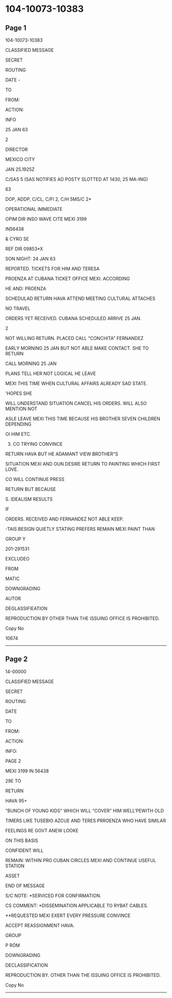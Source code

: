 # 104-10073-10383

## Page 1

104-10073-10383

CLASSIFIED MESSAGE

SECRET

ROUTING

DATE -

TO

FROM:

ACTION:

INFO

25 JAN 63

2

DIRECTOR

MEXICO CITY

JAN 25.1925Z

C/SAS 5 (SAS NOTIFIES AD POSTY SLOTTED AT 1430, 25 MA-ING)

63

DOP, ADDP, C/CL, C/FI 2, C/H 5MS/C 2*

OPERATIONAL IMMEDIATE

OPIM DIR INSO WAVE CITE MEXI 3199

IN56438

& CYRO SE

REF DIR 09853*X

SON NIGHT: 24 JAN 63

REPORTED. TICKETS FOR HIM AND TERESA

PROENZA AT CUBANA TICKET OFFICE MEXI. ACCORDING

HE AND: PROENZA

SCHEDULAD RETURN HAVA ATTEND MEETING CULTURAL ATTACHES

NO TRAVEL

ORDERS YET RECEIVED. CUBANA SCHEDULED ARRIVE 25 JAN.

2

NOT WILLING RETURN. PLACED CALL "CONCHITA" FERNANDEZ

EARLY MORNING 25 JAN BUT NOT ABLE MAKE CONTACT. SHE TO RETURN

CALL MORNING 25 JAN

PLANS TELL HER NOT LOGICAL HE LEAVE

MEXI THIS TIME WHEN CULTURAL AFFAIRS ALREADY SAD STATE.

'HOPES SHE

WILL UNDERSTAND SITUATION CANCEL HIS ORDERS. WILL ALSO MENTION NOT

ASLE LEAVE MEXI THIS TIME BECAUSE HIS BROTHER SEVEN CHILDREN DEPENDING

OI HIM ETC.

3. CO TRYING CONVINCE

RETURN HAVA BUT HE ADAMANT VIEW BROTHER"S

SITUATION MEXI AND OUN DESIRE RETURN TO PAINTING WHICH FIRST LOVE.

CO WILL CONTINUE PRESS

RETURN BUT BECAUSE

S. IDEALISM RESULTS

IF

ORDERS. RECEIVED AND FERNANDEZ NOT ABLE KEEP.

-TAIS BESIGN QUIETLY STATING PREFERS REMAIN MEXI PAINT THAN

GROUP Y

201-291531

EXCLUDEO

FROM

MATIC

DOWNGRADING

AUTOR

DEGLASSIFIEATION

REPRODUCTION BY OTHER THAN THE ISSUING OFFICE IS PROHIBITED.

Copy No

10674

---

## Page 2

14-00000

CLASSIFIED MESSAGE

SECRET

ROUTING

DATE

TO

FROM:

ACTION:

INFO:

PAGE 2

MEXI 3199 IN 56438

29E TO

RETURN

HAVA 95+

"BUNCH OF YOUNG KIDS" WHICH WILL "COVER" HIM WELL'PEWITH OLD

TIMERS LIKE TUSEBIO AZCUE AND TERES PRROENZA WHO HAVE SIMILAR

FEELINGS RE GOVT ANEW LOOKE

ON THIS BASIS

CONFIDENT WILL

REMAIN: WITHIN PRO CUBAN CIRCLES MEXI AND CONTINUE USEFUL STATION

ASSET

END OF MESSAGE

S/C NOTE: *SERVICED FOR CONFIRMATION.

CS COMMENT: *DISSEMINATION APPLICABLE TO RYBAT CABLES.

**REQUESTED MEXI EXERT EVERY PRESSURE CONVINCE

ACCEPT REASSIGNMENT HAVA.

GROUP

P RÓM

DOWNGRADING

DECLASSIFICATION

REPRODUCTION BY. OTHER THAN THE ISSUING OFFICE IS PROHIBITED.

Copy No

---


